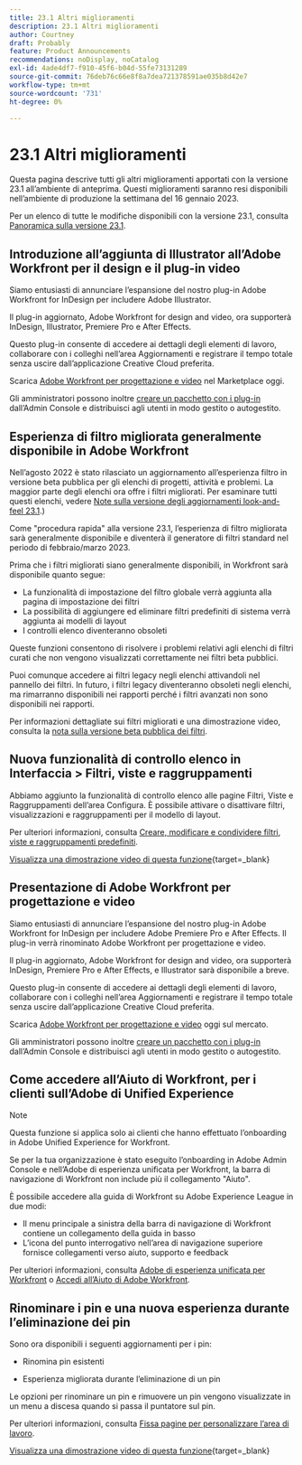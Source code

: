```yaml
---
title: 23.1 Altri miglioramenti
description: 23.1 Altri miglioramenti
author: Courtney
draft: Probably
feature: Product Announcements
recommendations: noDisplay, noCatalog
exl-id: 4ade4df7-f910-45f6-b04d-55fe73131289
source-git-commit: 76deb76c66e8f8a7dea721378591ae035b8d42e7
workflow-type: tm+mt
source-wordcount: '731'
ht-degree: 0%

---
```


# 23.1 Altri miglioramenti

Questa pagina descrive tutti gli altri miglioramenti apportati con la versione 23.1 all’ambiente di anteprima. Questi miglioramenti saranno resi disponibili nell’ambiente di produzione la settimana del 16 gennaio 2023.

Per un elenco di tutte le modifiche disponibili con la versione 23.1, consulta [Panoramica sulla versione 23.1](/help/quicksilver/product-announcements/product-releases/23.1-release-activity/23-1-release-overview.md).

## Introduzione all’aggiunta di Illustrator all’Adobe Workfront per il design e il plug-in video

Siamo entusiasti di annunciare l’espansione del nostro plug-in Adobe Workfront for InDesign per includere Adobe Illustrator.

Il plug-in aggiornato, Adobe Workfront for design and video, ora supporterà InDesign, Illustrator, Premiere Pro e After Effects.

Questo plug-in consente di accedere ai dettagli degli elementi di lavoro, collaborare con i colleghi nell’area Aggiornamenti e registrare il tempo totale senza uscire dall’applicazione Creative Cloud preferita.

Scarica [Adobe Workfront per progettazione e video](https://exchange.adobe.com/apps/cc/108938/adobe-workfront-for-design-and-video) nel Marketplace oggi.

Gli amministratori possono inoltre [creare un pacchetto con i plug-in](https://helpx.adobe.com/in/enterprise/using/manage-extensions.html) dall’Admin Console e distribuisci agli utenti in modo gestito o autogestito.

## Esperienza di filtro migliorata generalmente disponibile in Adobe Workfront

Nell’agosto 2022 è stato rilasciato un aggiornamento all’esperienza filtro in versione beta pubblica per gli elenchi di progetti, attività e problemi. La maggior parte degli elenchi ora offre i filtri migliorati. Per esaminare tutti questi elenchi, vedere [Note sulla versione degli aggiornamenti look-and-feel 23.1](/help/quicksilver/product-announcements/product-releases/23.1-release-activity/23-1-look-and-feel-updates.md).)

Come &quot;procedura rapida&quot; alla versione 23.1, l’esperienza di filtro migliorata sarà generalmente disponibile e diventerà il generatore di filtri standard nel periodo di febbraio/marzo 2023.

Prima che i filtri migliorati siano generalmente disponibili, in Workfront sarà disponibile quanto segue:

* La funzionalità di impostazione del filtro globale verrà aggiunta alla pagina di impostazione dei filtri
* La possibilità di aggiungere ed eliminare filtri predefiniti di sistema verrà aggiunta ai modelli di layout
* I controlli elenco diventeranno obsoleti

Queste funzioni consentono di risolvere i problemi relativi agli elenchi di filtri curati che non vengono visualizzati correttamente nei filtri beta pubblici.

Puoi comunque accedere ai filtri legacy negli elenchi attivandoli nel pannello dei filtri. In futuro, i filtri legacy diventeranno obsoleti negli elenchi, ma rimarranno disponibili nei rapporti perché i filtri avanzati non sono disponibili nei rapporti.

Per informazioni dettagliate sui filtri migliorati e una dimostrazione video, consulta la [nota sulla versione beta pubblica dei filtri](/help/quicksilver/product-announcements/product-releases/22.4-release-activity/22-4-project-enhancements.md).

## Nuova funzionalità di controllo elenco in Interfaccia > Filtri, viste e raggruppamenti

Abbiamo aggiunto la funzionalità di controllo elenco alle pagine Filtri, Viste e Raggruppamenti dell’area Configura. È possibile attivare o disattivare filtri, visualizzazioni e raggruppamenti per il modello di layout.

Per ulteriori informazioni, consulta [Creare, modificare e condividere filtri, viste e raggruppamenti predefiniti](/help/quicksilver/administration-and-setup/set-up-workfront/configure-system-defaults/create-and-share-default-fvgs.md).

[Visualizza una dimostrazione video di questa funzione](https://video.tv.adobe.com/v/3412057/){target=_blank}

## Presentazione di Adobe Workfront per progettazione e video

Siamo entusiasti di annunciare l’espansione del nostro plug-in Adobe Workfront for InDesign per includere Adobe Premiere Pro e After Effects. Il plug-in verrà rinominato Adobe Workfront per progettazione e video.

Il plug-in aggiornato, Adobe Workfront for design and video, ora supporterà InDesign, Premiere Pro e After Effects, e Illustrator sarà disponibile a breve.

Questo plug-in consente di accedere ai dettagli degli elementi di lavoro, collaborare con i colleghi nell’area Aggiornamenti e registrare il tempo totale senza uscire dall’applicazione Creative Cloud preferita.

Scarica [Adobe Workfront per progettazione e video](https://exchange.adobe.com/apps/cc/108938/adobe-workfront-for-design-and-video) oggi sul mercato.

Gli amministratori possono inoltre [creare un pacchetto con i plug-in](https://helpx.adobe.com/in/enterprise/using/manage-extensions.html) dall’Admin Console e distribuisci agli utenti in modo gestito o autogestito.

## Come accedere all’Aiuto di Workfront, per i clienti sull’Adobe di Unified Experience

>[!NOTE]
>
>Questa funzione si applica solo ai clienti che hanno effettuato l’onboarding in Adobe Unified Experience for Workfront.

Se per la tua organizzazione è stato eseguito l’onboarding in Adobe Admin Console e nell’Adobe di esperienza unificata per Workfront, la barra di navigazione di Workfront non include più il collegamento &quot;Aiuto&quot;.

È possibile accedere alla guida di Workfront su Adobe Experience League in due modi:

* Il menu principale a sinistra della barra di navigazione di Workfront contiene un collegamento della guida in basso
* L’icona del punto interrogativo nell’area di navigazione superiore fornisce collegamenti verso aiuto, supporto e feedback

Per ulteriori informazioni, consulta [Adobe di esperienza unificata per Workfront](/help/quicksilver/workfront-basics/navigate-workfront/workfront-navigation/adobe-unified-experience.md) o [Accedi all’Aiuto di Adobe Workfront](/help/quicksilver/workfront-basics/navigate-workfront/workfront-navigation/access-workfront-help.md).

## Rinominare i pin e una nuova esperienza durante l’eliminazione dei pin

Sono ora disponibili i seguenti aggiornamenti per i pin:

* Rinomina pin esistenti

* Esperienza migliorata durante l’eliminazione di un pin

Le opzioni per rinominare un pin e rimuovere un pin vengono visualizzate in un menu a discesa quando si passa il puntatore sul pin.

Per ulteriori informazioni, consulta [Fissa pagine per personalizzare l’area di lavoro](/help/quicksilver/workfront-basics/the-new-workfront-experience/pin-pages.md).

[Visualizza una dimostrazione video di questa funzione](https://video.tv.adobe.com/v/3412389/){target=_blank}
